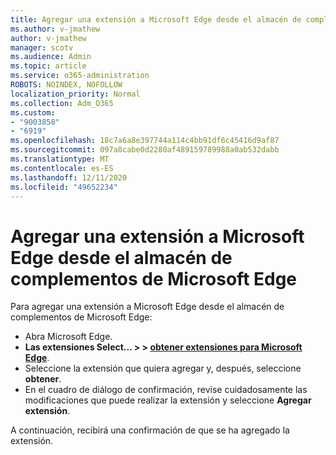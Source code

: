 ```yaml
---
title: Agregar una extensión a Microsoft Edge desde el almacén de complementos de Microsoft Edge
ms.author: v-jmathew
author: v-jmathew
manager: scotv
ms.audience: Admin
ms.topic: article
ms.service: o365-administration
ROBOTS: NOINDEX, NOFOLLOW
localization_priority: Normal
ms.collection: Adm_O365
ms.custom:
- "9003858"
- "6919"
ms.openlocfilehash: 18c7a6a8e397744a114c4bb91df6c45416d9af87
ms.sourcegitcommit: 097a8cabe0d2280af489159789988a0ab532dabb
ms.translationtype: MT
ms.contentlocale: es-ES
ms.lasthandoff: 12/11/2020
ms.locfileid: "49652234"
---
```

# <a name="add-an-extension-to-microsoft-edge-from-the-microsoft-edge-add-ons-store"></a>Agregar una extensión a Microsoft Edge desde el almacén de complementos de Microsoft Edge

Para agregar una extensión a Microsoft Edge desde el almacén de complementos de Microsoft Edge:

- Abra Microsoft Edge.
- **Las extensiones Select... > > [obtener extensiones para Microsoft Edge](https://go.microsoft.com/fwlink/?linkid=2136408)**.
- Seleccione la extensión que quiera agregar y, después, seleccione **obtener**.
- En el cuadro de diálogo de confirmación, revise cuidadosamente las modificaciones que puede realizar la extensión y seleccione **Agregar extensión**.

A continuación, recibirá una confirmación de que se ha agregado la extensión.
